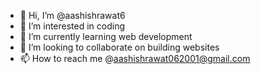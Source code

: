 - 👋 Hi, I’m @aashishrawat6
- 👀 I’m interested in coding
- 🌱 I’m currently learning web development
- 💞️ I’m looking to collaborate on building websites
- 📫 How to reach me @aashishrawat062001@gmail.com

<!---
aashishrawat6/aashishrawat6 is a ✨ special ✨ repository because its `README.md` (this file) appears on your GitHub profile.
You can click the Preview link to take a look at your changes.
--->
